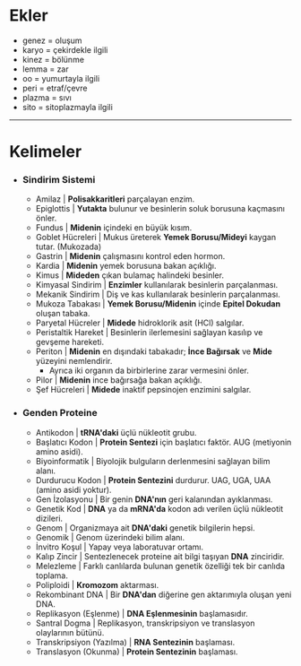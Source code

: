 # Ekler
- genez = oluşum
- karyo = çekirdekle ilgili
- kinez = bölünme
- lemma = zar
- oo = yumurtayla ilgili
- peri = etraf/çevre
- plazma = sıvı
- sito = sitoplazmayla ilgili

---
# Kelimeler

- ### Sindirim Sistemi
	- Amilaz | **Polisakkaritleri** parçalayan enzim.
	- Epiglottis | **Yutakta** bulunur ve besinlerin soluk borusuna kaçmasını önler.
	- Fundus | **Midenin** içindeki en büyük kısım.
	- Goblet Hücreleri | Mukus üreterek **Yemek Borusu/Mideyi** kaygan tutar. (Mukozada)
	- Gastrin | **Midenin** çalışmasını kontrol eden hormon.
	- Kardia | **Midenin** yemek borusuna bakan açıklığı.
	- Kimus | **Mideden** çıkan bulamaç halindeki besinler.
	- Kimyasal Sindirim | **Enzimler** kullanılarak besinlerin parçalanması.
	- Mekanik Sindirim | Diş ve kas kullanılarak besinlerin parçalanması.
	- Mukoza Tabakası | **Yemek Borusu/Midenin** içinde **Epitel Dokudan** oluşan tabaka.
	- Paryetal Hücreler | **Midede** hidroklorik asit (HCl) salgılar.
	- Peristaltik Hareket | Besinlerin ilerlemesini sağlayan kasılıp ve gevşeme hareketi.
	- Periton | **Midenin** en dışındaki tabakadır; **İnce Bağırsak** ve **Mide** yüzeyini nemlendirir.
		- Ayrıca iki organın da birbirlerine zarar vermesini önler.
	- Pilor | **Midenin** ince bağırsağa bakan açıklığı.
	- Şef Hücreleri | **Midede** inaktif pepsinojen enzimini salgılar.
- ### Genden Proteine
	- Antikodon | **tRNA'daki** üçlü nükleotit grubu.
	- Başlatıcı Kodon | **Protein Sentezi** için başlatıcı faktör. AUG (metiyonin amino asidi).
	- Biyoinformatik | Biyolojik bulguların derlenmesini sağlayan bilim alanı.
	- Durdurucu Kodon | **Protein Sentezini** durdurur. UAG, UGA, UAA (amino asidi yoktur).
	- Gen İzolasyonu | Bir genin **DNA'nın** geri kalanından ayıklanması.
	- Genetik Kod | **DNA** ya da **mRNA'da** kodon adı verilen üçlü nükleotit dizileri.
	- Genom | Organizmaya ait **DNA'daki** genetik bilgilerin hepsi.
	- Genomik | Genom üzerindeki bilim alanı.
	- İnvitro Koşul | Yapay veya laboratuvar ortamı.
	- Kalıp Zincir | Sentezlenecek proteine ait bilgi taşıyan **DNA** zinciridir.
	- Melezleme | Farklı canlılarda bulunan genetik özelliği tek bir canlıda toplama.
	- Poliploidi | **Kromozom** aktarması.
	- Rekombinant DNA | Bir **DNA'dan** diğerine gen aktarımıyla oluşan yeni DNA.
	- Replikasyon (Eşlenme) | **DNA Eşlenmesinin** başlamasıdır.
	- Santral Dogma | Replikasyon, transkripsiyon ve translasyon olaylarının bütünü.
	- Transkripsiyon (Yazılma) | **RNA Sentezinin** başlaması.
	- Translasyon (Okunma) | **Protein Sentezinin** başlaması.
